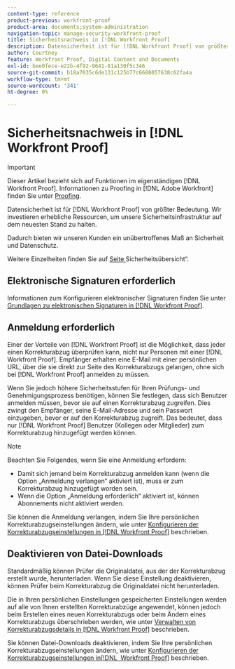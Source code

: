 ```yaml
---
content-type: reference
product-previous: workfront-proof
product-area: documents;system-administration
navigation-topic: manage-security-workfront-proof
title: Sicherheitsnachweis in [!DNL Workfront Proof]
description: Datensicherheit ist für [!DNL Workfront Proof] von größter Bedeutung. Wir investieren erhebliche Ressourcen, um unsere Sicherheitsinfrastruktur auf dem neuesten Stand zu halten.
author: Courtney
feature: Workfront Proof, Digital Content and Documents
exl-id: bee0fece-e22b-4f92-9641-81a130f5c346
source-git-commit: b18a7835c6de131c125b77c6688057638c62fa4a
workflow-type: tm+mt
source-wordcount: '341'
ht-degree: 0%

---
```


# Sicherheitsnachweis in [!DNL Workfront Proof]

>[!IMPORTANT]
>
>Dieser Artikel bezieht sich auf Funktionen im eigenständigen [!DNL Workfront Proof]. Informationen zu Proofing in [!DNL Adobe Workfront] finden Sie unter [Proofing](../../../review-and-approve-work/proofing/proofing.md).

Datensicherheit ist für [!DNL Workfront Proof] von größter Bedeutung. Wir investieren erhebliche Ressourcen, um unsere Sicherheitsinfrastruktur auf dem neuesten Stand zu halten.

Dadurch bieten wir unseren Kunden ein unübertroffenes Maß an Sicherheit und Datenschutz.

Weitere Einzelheiten finden Sie auf [&#x200B; Seite &#x200B;](https://www.adobe.com/legal/terms/enterprise-licensing/workfront-legacy-terms.html)Sicherheitsübersicht“.

## Elektronische Signaturen erforderlich

Informationen zum Konfigurieren elektronischer Signaturen finden Sie unter [Grundlagen zu elektronischen Signaturen in [!DNL Workfront Proof]](../../../workfront-proof/wp-acct-admin/managing-security/electronic-sigs-in-wp.md).

## Anmeldung erforderlich

Einer der Vorteile von [!DNL Workfront Proof] ist die Möglichkeit, dass jeder einen Korrekturabzug überprüfen kann, nicht nur Personen mit einer [!DNL Workfront Proof]. Empfänger erhalten eine E-Mail mit einer persönlichen URL, über die sie direkt zur Seite des Korrekturabzugs gelangen, ohne sich bei [!DNL Workfront Proof] anmelden zu müssen.

Wenn Sie jedoch höhere Sicherheitsstufen für Ihren Prüfungs- und Genehmigungsprozess benötigen, können Sie festlegen, dass sich Benutzer anmelden müssen, bevor sie auf einen Korrekturabzug zugreifen. Dies zwingt den Empfänger, seine E-Mail-Adresse und sein Passwort einzugeben, bevor er auf den Korrekturabzug zugreift. Das bedeutet, dass nur [!DNL Workfront Proof] Benutzer (Kollegen oder Mitglieder) zum Korrekturabzug hinzugefügt werden können.

>[!NOTE]
>
>Beachten Sie Folgendes, wenn Sie eine Anmeldung erfordern:
>
>* Damit sich jemand beim Korrekturabzug anmelden kann (wenn die Option „Anmeldung verlangen“ aktiviert ist), muss er zum Korrekturabzug hinzugefügt worden sein.
>* Wenn die Option „Anmeldung erforderlich“ aktiviert ist, können Abonnements nicht aktiviert werden.
>



Sie können die Anmeldung verlangen, indem Sie Ihre persönlichen Korrekturabzugseinstellungen ändern, wie unter [Konfigurieren der Korrekturabzugseinstellungen in [!DNL Workfront Proof]](../../../workfront-proof/wp-work-proofsfiles/manage-your-work/configure-proof-settings.md) beschrieben.

## Deaktivieren von Datei-Downloads

Standardmäßig können Prüfer die Originaldatei, aus der der Korrekturabzug erstellt wurde, herunterladen. Wenn Sie diese Einstellung deaktivieren, können Prüfer beim Korrekturabzug die Originaldatei nicht herunterladen.

Die in Ihren persönlichen Einstellungen gespeicherten Einstellungen werden auf alle von Ihnen erstellten Korrekturabzüge angewendet, können jedoch beim Erstellen eines neuen Korrekturabzugs oder beim Ändern eines Korrekturabzugs überschrieben werden, wie unter [Verwalten von Korrekturabzugsdetails in [!DNL Workfront Proof]](../../../workfront-proof/wp-work-proofsfiles/manage-your-work/manage-proof-details.md) beschrieben.

Sie können Datei-Downloads deaktivieren, indem Sie Ihre persönlichen Korrekturabzugseinstellungen ändern, wie unter [Konfigurieren der Korrekturabzugseinstellungen in[!DNL &#x200B; Workfront Proof]](../../../workfront-proof/wp-work-proofsfiles/manage-your-work/configure-proof-settings.md) beschrieben.
